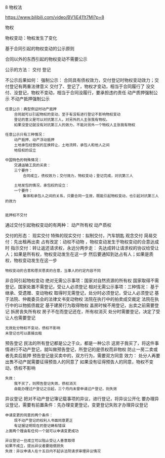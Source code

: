 8 物权法


https://www.bilibili.com/video/BV1iE411t7Mi?p=8


物权

物权变动：物权发生了变化

基于合同引起的物权变动的公示原则

合同以外的东西引起的物权变动不需要公示

公示的方法：
	交付
	登记
	
不公示后果如何：
	强制公示： 合同具有债权效力，交付登记时物权变动效力；交付登记有两重法律意义
		交付了、登记了，物权才变动，相当于合同履行了
		没交付、没登记，物权不变动，相当于合同没履行，要承担违约责任
		动产质押强制公示
		不动产抵押强制公示
		
	任意公示：典型例证时动产抵押
		合同就可以引起物权的变动，至于有没有进行登记不影响物权变动
		登记的意义是可以对抗第三人，对另外的人主张我有物权。
		如果没登记就没有对抗第三人的效力，不能对另外一个物权人主张我有物权
		
	任意公示只有三种情况：
		动产抵押、动产浮动抵押
		土地承包经营权的互换转让，土地流转，承包人和他人之间
		地役权的设立
		
	中国特色的特殊情况：
		交通运输工具的买卖：
		三个要件：
			合同成立，债权效力；交付效力，物权变动；登记完成，对抗第三人
		
		土地发包的情况，承包权的设立：
		一个要件：
			集体和承包人之间的关系，只要合同一生效，既能引起物权变动，也引起对抗第三人的效力
			
		
	抵押权不交付

通过交付引起物权变动的有两种：
	动产所有权
	动产质权
	
交付的形态：
	现实交付
		特殊的现实交付：拟制交付，汽车钥匙
	观念交付
		简易交付：先出租再出卖
		占有改定：动权不动物 ，物权变动发生于物权变动的合意达成时
		指示交付：转让返还请求权，永远分两步走：
			先达成转让请求权的协议给受让人；如果是所有权，物权变动发生在这一步
			然后要通知到达占有人；如果是质权，物权变动发生在这一步
			
		
	物权变动的合意和愿买愿卖的合意，当事人的约定内容不同
	
非合同引起物权变动
	绝对无需公示事项：国家对自然资源的所有权
		国家取得不需登记，国家处置不需登记，受让人必须登记
	相对无需公示事项：三种情况：
		基于继承、受遗赠、变动物权
			取得时无需登记，处分时必须登记，受让人必须登记
		基于法院、仲裁委员会的法律文书变动物权
			法院在执行中的拍卖成交裁定
			法院在执行中的以物抵债裁定
		基于建房行为取得物权
			盖房时候不用登记，出卖之前需要登记
		拆房丧失所有权
			房子不在而登记还在，所有权消灭
	处分时需要登记，决定了受让人也需要登记
	
	无效处分物权不变动，债权不影响
	未登记也可以直接出租
	
预告登记
	民法的所有登记都是公之于众，都是一种公示
	这房子我买了，将这件事情进行不动产登记，就叫做预告登记，所登记的是债权而非物权
	防止一房二卖或者先卖后抵押
	预告登记是买卖中的，双方行为，需要双方同意
	效力：
		处分人再要出售不动产就需要征得预告人的同意了
		如果没有征得预告人的同意，物权不变动，债权不影响
		
	失效：
		我不买了，则预告登记失效，债权消灭
		自能办理过户登记之日起，三个月内未曾申请过户登记，则失效
		
异议登记
	把对不动产登记簿记载事项的异议，进行登记，将异议公开化
	要办理异议登记，需要有前置条件：先办理变更登记，变更登记失败才办理异议登记
	
	申请变更的同意的两个条件：
		现不动产登记的权利人书面同意更正
		有证据证明现在的登记确有错误
	上面两个理由有任何一个就可以申请变更成功
	
	异议登记一旦成立可以阻止受让人善意取得
	如果不成立，提出异议者要赔偿损失
	失效：异议申请人在十五日内不起诉法院请求审理异议情况
	
	
	
	
		
		 


























